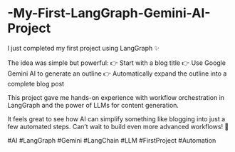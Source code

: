 # -My-First-LangGraph-Gemini-AI-Project
I just completed my first project using LangGraph ✨

The idea was simple but powerful:
👉 Start with a blog title
👉 Use Google Gemini AI to generate an outline
👉 Automatically expand the outline into a complete blog post

This project gave me hands-on experience with workflow orchestration in LangGraph and the power of LLMs for content generation.

It feels great to see how AI can simplify something like blogging into just a few automated steps. Can’t wait to build even more advanced workflows! 🚀

#AI #LangGraph #Gemini #LangChain #LLM #FirstProject #Automation
